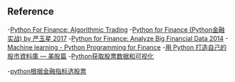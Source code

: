 ## Reference 

-[Python For Finance: Algorithmic Trading]()
-[Python for Finance (Python金融实战) by 严玉星 2017](https://book.douban.com/subject/27076214/)
-[Python for Finance: Analyze Big Financial Data 2014]()
-[Machine learning - Python Programming for Finance](https://www.youtube.com/watch?v=W4kqEvGI4Lg)
-[用 Python 打造自己的股市資料庫 — 美股篇](https://medium.com/ai%E8%82%A1%E4%BB%94/%E7%94%A8-python-%E6%89%93%E9%80%A0%E8%87%AA%E5%B7%B1%E7%9A%84%E8%82%A1%E5%B8%82%E8%B3%87%E6%96%99%E5%BA%AB-%E7%BE%8E%E8%82%A1%E7%AF%87-e3e896659fd6)
-[Python获取股票数据和可视化](https://zhuanlan.zhihu.com/p/54299970)

-[python根据金融指标选股票](https://www.youtube.com/watch?v=R3h8rJsQHaw)